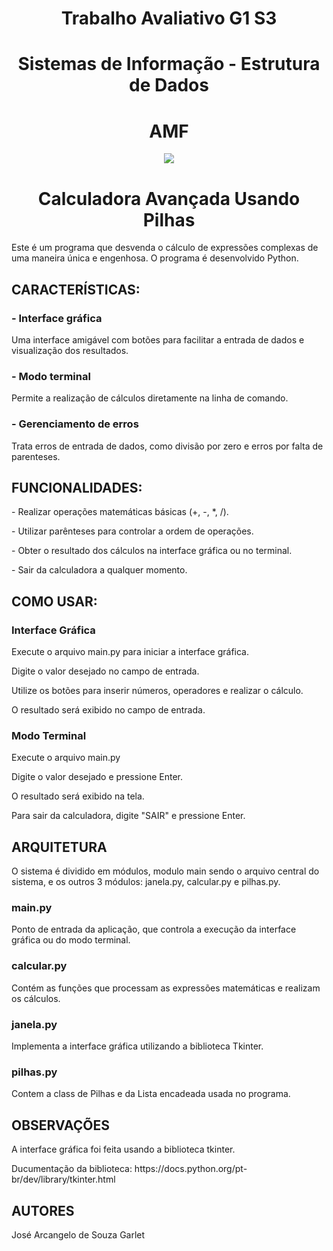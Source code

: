 <h1 align="center">Trabalho Avaliativo G1 S3</h1>
<h1 align="center">Sistemas de Informação - Estrutura de Dados</h1>
<h1 align="center">AMF</h1>

<p align="center">
  <img  src="https://s3.dualstack.us-east-2.amazonaws.com/pythondotorg-assets/media/community/logos/python-logo-only.png">
</p>

<h1 align="center">Calculadora Avançada Usando Pilhas</h1>

<p>Este é um programa que desvenda o cálculo de expressões complexas de uma maneira única e engenhosa. O programa é desenvolvido Python.</p>

<h2 align="justify">CARACTERÍSTICAS:</h2>

<h3 align="justify">- Interface gráfica</h3>
<p>Uma interface amigável com botões para facilitar a entrada de dados e visualização dos resultados.</p>

<h3 align="justify">- Modo terminal</h3>
<p>Permite a realização de cálculos diretamente na linha de comando.</p>

<h3 align="justify">- Gerenciamento de erros</h3>
<p>Trata erros de entrada de dados, como divisão por zero e erros por falta de parenteses.</p>

<h2 align="justify">FUNCIONALIDADES:</h2>
<p>- Realizar operações matemáticas básicas (+, -, *, /).</p>
<p>- Utilizar parênteses para controlar a ordem de operações.</p>
<p>- Obter o resultado dos cálculos na interface gráfica ou no terminal.</p>
<p>- Sair da calculadora a qualquer momento.</p>

<h2 align="justify">COMO USAR:</h2>

<h3 align="justify">Interface Gráfica</h3>
<p> Execute o arquivo main.py para iniciar a interface gráfica.</p>
<p> Digite o valor desejado no campo de entrada.</p>
<p> Utilize os botões para inserir números, operadores e realizar o cálculo.</p>
<p> O resultado será exibido no campo de entrada.</p>

<h3 align="justify">Modo Terminal </h3>
<p>Execute o arquivo main.py</p>
<p>Digite o valor desejado e pressione Enter.</p>
<p>O resultado será exibido na tela.</p>
<p>Para sair da calculadora, digite "SAIR" e pressione Enter.</p>

<h2 align="justify">ARQUITETURA</h2>

<p> O sistema é dividido em módulos, modulo main sendo o arquivo central do sistema, e os outros 3 módulos: janela.py, calcular.py e pilhas.py.</p>

<h3>main.py</h3>
<p> Ponto de entrada da aplicação, que controla a execução da interface gráfica ou do modo terminal.</p>

<h3>calcular.py</h3>
<p>Contém as funções que processam as expressões matemáticas e realizam os cálculos.</p>

<h3>janela.py</h3>
<p>Implementa a interface gráfica utilizando a biblioteca Tkinter.</p>

<h3>pilhas.py</h3>
<p>Contem a class de Pilhas e da Lista encadeada usada no programa.</p>

<h2 align="justify">OBSERVAÇÕES</h2>
<p>A interface gráfica foi feita usando a biblioteca tkinter.</p>
<p>Ducumentação da biblioteca: https://docs.python.org/pt-br/dev/library/tkinter.html</p>

<h2 align="justify">AUTORES</h2>
<p>José Arcangelo de Souza Garlet</p>
